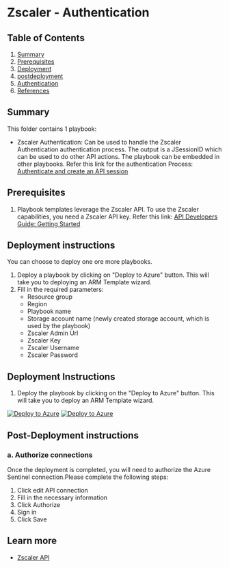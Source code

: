 # Zscaler - Authentication

## Table of Contents

1. [Summary](#overview)
1. [Prerequisites](prerequisites)
1. [Deployment](#deployment)
1. [postdeployment](postdeployment)
1. [Authentication](#Authentication)
1. [References](#references)

<a name="summary"></a>

## Summary

This folder contains 1 playbook: 
* Zscaler Authentication: Can be used to handle the Zscaler Authentication authentication process. The output is a JSessionID which can be used to do other API actions. The playbook can be embedded in other playbooks. Refer this link for the authentication Process: [Authenticate and create an API session](https://help.zscaler.com/zia/api-getting-started#CreateSession)


<a name="Prerequisites"></a>

## Prerequisites

1. Playbook templates leverage the Zscaler API. To use the Zscaler capabilities, you need a Zscaler API key. Refer this link: [API Developers Guide: Getting Started](https://help.zscaler.com/zia/api-getting-started)

<a name="deployment"></a>

## Deployment instructions 

You can choose to deploy one ore more playbooks.

1. Deploy a playbook by clicking on "Deploy to Azure" button. This will take you to deploying an ARM Template wizard.
2. Fill in the required parameters:
    * Resource group
    * Region
    * Playbook name
    * Storage account name (newly created storage account, which is used by the playbook)
    * Zscaler Admin Url
    * Zscaler Key
    * Zscaler Username
    * Zscaler Password

 ## Deployment Instructions
 1. Deploy the playbook by clicking on the "Deploy to Azure" button. This will take you to deploy an ARM Template wizard.

[![Deploy to Azure](https://aka.ms/deploytoazurebutton)](https://portal.azure.com/#create/Microsoft.Template/uri/https%3A%2F%2Fraw.githubusercontent.com%2FAzure%2FAzure-Sentinel%2Ftree%2Fmaster%2FMasterPlaybooks%2FRemediation-URL%2FZscaler-Remediation-URL%2FAuthentication%2Fazuredeploy.json) [![Deploy to Azure](https://aka.ms/deploytoazuregovbutton)](https://portal.azure.com/#create/Microsoft.Template/uri/https%3A%2F%2Fraw.githubusercontent.com%2FAzure%2FAzure-Sentinel%2Ftree%2Fmaster%2FMasterPlaybooks%2FRemediation-URL%2FZscaler-Remediation-URL%2FAuthentication%2Fazuredeploy.json)

<a name="postdeployment"></a>

## Post-Deployment instructions 
### a. Authorize connections
Once the deployment is completed, you will need to authorize the Azure Sentinel connection.Please complete the following steps:
 1. Click edit API connection
 1. Fill in the necessary information
 1. Click Authorize
 1. Sign in
 1. Click Save


<a name="references"></a>

## Learn more
* <a href="https://help.zscaler.com/zia/api" target="_blank">Zscaler API</a>